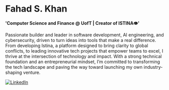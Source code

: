 # Fahad S. Khan

**'Computer Science and Finance @ UofT | Creator of ISTINA👁'**

Passionate builder and leader in software development, AI engineering, and cybersecurity, driven to turn ideas into tools that make a real difference. From developing Istina, a platform designed to bring clarity to global conflicts, to leading innovative tech projects that empower teams to excel, I thrive at the intersection of technology and impact. With a strong technical foundation and an entrepreneurial mindset, I’m committed to transforming the tech landscape and paving the way toward launching my own industry-shaping venture.

<p align="left">
  <a href="https://www.linkedin.com/in/fahad-sadiq-khan" target="_blank">
    <img alt="LinkedIn" title="Follow my LinkedIn!" 
         src="https://img.shields.io/badge/linkedin-%230077B5.svg?style=for-the-badge&logo=linkedin&logoColor=white"/>
  </a>
</p>